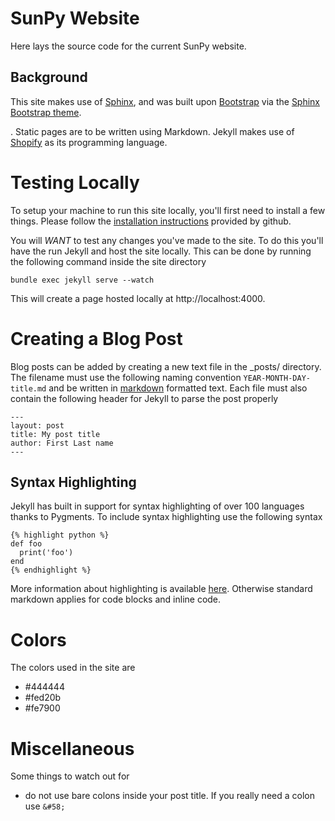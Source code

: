 # SunPy Website

Here lays the source code for the current SunPy website.

## Background

This site makes use of [Sphinx](http://www.sphinx-doc.org/en/stable/), and was built upon [Bootstrap](http://getbootstrap.com) via the [Sphinx Bootstrap theme](https://github.com/ryan-roemer/sphinx-bootstrap-theme).

. Static pages are to be written using Markdown. Jekyll makes use of
[Shopify](http://docs.shopify.com/themes/liquid-basics) as its programming language.

# Testing Locally

To setup your machine to run this site locally, you'll first need to install a few things. Please follow the
[installation instructions](https://help.github.com/articles/setting-up-your-github-pages-site-locally-with-jekyll/) provided by github.

You will *WANT* to test any changes you've made to the site. To do this you'll have the run Jekyll and host the site locally. This can be done by running the following command inside the site directory

    bundle exec jekyll serve --watch

This will create a page hosted locally at http://localhost:4000.

# Creating a Blog Post
Blog posts can be added by creating a new text file in the _posts/<current year> directory. The filename
must use the following naming convention `YEAR-MONTH-DAY-title.md` and be written in [markdown](http://daringfireball.net/projects/markdown/)
formatted text. Each file must also contain the following header for Jekyll to parse
the post properly
```
---
layout: post
title: My post title
author: First Last name
---
```

## Syntax Highlighting
Jekyll has built in support for syntax highlighting of over 100 languages thanks to Pygments.
To include syntax highlighting use the following syntax

    {% highlight python %}
    def foo
      print('foo')
    end
    {% endhighlight %}

More information about highlighting is available [here](http://jekyllrb.com/docs/templates/).
Otherwise standard markdown applies for code blocks and inline code.

# Colors

The colors used in the site are

* #444444
* #fed20b
* #fe7900

# Miscellaneous

Some things to watch out for
* do not use bare colons inside your post title. If you really need a colon use `&#58;`
